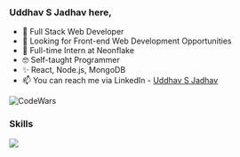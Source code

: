 ### Uddhav S Jadhav here,

- 👋 Full Stack Web Developer
- 👀 Looking for Front-end Web Development Opportunities
- 🌱 Full-time Intern at Neonflake
- 🤓 Self-taught Programmer
- ✨ React, Node.js, MongoDB
- 📫 You can reach me via LinkedIn - [Uddhav S Jadhav](www.linkedin.com/in/uddhav-sj)

![CodeWars](https://www.codewars.com/users/UddhavSJadhav/badges/large "CodeWars")

### Skills

<p>
  <a href="https://chat-room-client-livid.vercel.app">
    <img src="https://skillicons.dev/icons?i=js,react,express,nodejs,mongodb,bootstrap,git,github,docker,html,css,materialui,d3,firebase&perline=7" />
  </a>
</p>
